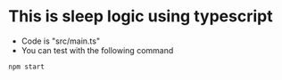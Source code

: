 # This is sleep logic using typescript

- Code is "src/main.ts"
- You can test with the following command

```bash
npm start
```

